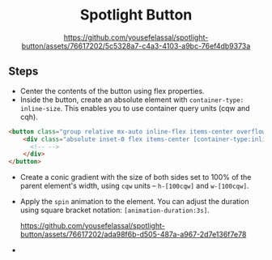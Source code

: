 <div align="center">

# Spotlight Button


https://github.com/yousefelassal/spotlight-button/assets/76617202/5c5328a7-c4a3-4103-a9bc-76ef4db9373a



</div>

## Steps

- Center the contents of the button using flex properties.
- Inside the button, create an absolute element with `container-type: inline-size`. This enables you to use container query units (cqw and cqh).

```html
<button class="group relative mx-auto inline-flex items-center overflow-hidden rounded-full">
    <div class="absolute inset-0 flex items-center [container-type:inline-size]">
      <!-- -->
    </div>
</button>
```

- Create a conic gradient with the size of both sides set to 100% of the parent element's width, using `cqw` units – `h-[100cqw]` and `w-[100cqw]`.
- Apply the `spin` animation to the element. You can adjust the duration using square bracket notation: `[animation-duration:3s]`.

    https://github.com/yousefelassal/spotlight-button/assets/76617202/ada98f6b-d505-487a-a967-2d7e136f7e78

- 
